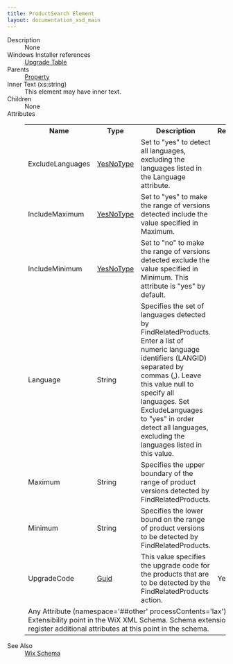 ```yaml
---
title: ProductSearch Element
layout: documentation_xsd_main
---
```

<dl>
  <dt>Description</dt>
  <dd>None</dd>
  <dt>Windows Installer references</dt>
  <dd>
    <a href="http://msdn.microsoft.com/library/aa372379.aspx" target="_blank">Upgrade Table</a>
  </dd>
  <dt>Parents</dt>
  <dd>
    <a href="../property/">Property</a>
  </dd>
  <dt>Inner Text (xs:string)</dt>
  <dd>This element may have inner text.</dd>
  <dt>Children</dt>
  <dd>None</dd>
  <dt>Attributes</dt>
  <dd>
    <table cellspacing="0" cellpadding="0" class="schema">
      <tr>
        <th width="15%">Name</th>
        <th width="15%">Type</th>
        <th width="65%">Description</th>
        <th width="15%">Required</th>
      </tr>
      <tr>
        <td>ExcludeLanguages</td>
        <td><a href="../simple_type_yesnotype/">YesNoType</a></td>
        <td>Set to "yes" to detect all languages, excluding the languages listed in the Language attribute.</td>
        <td>&nbsp;</td>
      </tr>
      <tr>
        <td>IncludeMaximum</td>
        <td><a href="../simple_type_yesnotype/">YesNoType</a></td>
        <td>Set to "yes" to make the range of versions detected include the value specified in Maximum.</td>
        <td>&nbsp;</td>
      </tr>
      <tr>
        <td>IncludeMinimum</td>
        <td><a href="../simple_type_yesnotype/">YesNoType</a></td>
        <td>Set to "no" to make the range of versions detected exclude the value specified in Minimum.  This attribute is "yes" by default.</td>
        <td>&nbsp;</td>
      </tr>
      <tr>
        <td>Language</td>
        <td>String</td>
        <td>Specifies the set of languages detected by FindRelatedProducts.  Enter a list of numeric language identifiers (LANGID) separated by commas (,).  Leave this value null to specify all languages.  Set ExcludeLanguages to "yes" in order detect all languages, excluding the languages listed in this value.</td>
        <td>&nbsp;</td>
      </tr>
      <tr>
        <td>Maximum</td>
        <td>String</td>
        <td>Specifies the upper boundary of the range of product versions detected by FindRelatedProducts.</td>
        <td>&nbsp;</td>
      </tr>
      <tr>
        <td>Minimum</td>
        <td>String</td>
        <td>Specifies the lower bound on the range of product versions to be detected by FindRelatedProducts.</td>
        <td>&nbsp;</td>
      </tr>
      <tr>
        <td>UpgradeCode</td>
        <td><a href="../simple_type_guid/">Guid</a></td>
        <td>This value specifies the upgrade code for the products that are to be detected by the FindRelatedProducts action.</td>
        <td>Yes</td>
      </tr>
      <tr>
        <td colspan="4">
          <span class="extension">Any Attribute (namespace='##other' processContents='lax')                                  Extensibility point in the WiX XML Schema.  Schema extensions can register additional                                 attributes at this point in the schema.                             </span>
        </td>
      </tr>
    </table>
  </dd>
  <dt>See Also</dt>
  <dd>
    <a href="../wix">Wix Schema</a>
  </dd>
</dl>
